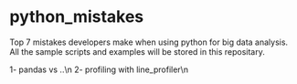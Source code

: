 # python_mistakes
Top 7 mistakes developers make when using python for big data analysis.
All the sample scripts and examples will be stored in this repositary.

1- pandas vs ..\n
2- profiling with line_profiler\n
 
